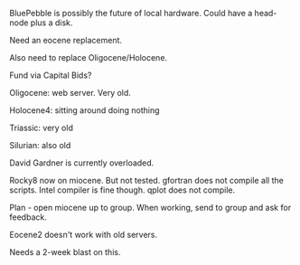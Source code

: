 BluePebble is possibly the future of local hardware.  Could have a head-node plus a disk.

Need an eocene replacement.  

Also need to replace Oligocene/Holocene.

Fund via Capital Bids?

Oligocene: web server.  Very old.

Holocene4: sitting around doing nothing

Triassic: very old

Silurian: also old

David Gardner is currently overloaded.

Rocky8 now on miocene.  But not tested.  gfortran does not compile all the scripts.  Intel compiler is fine though.  qplot does not compile.

Plan - open miocene up to group.  When working, send to group and ask for feedback.

Eocene2 doesn't work with old servers.

Needs a 2-week blast on this.


